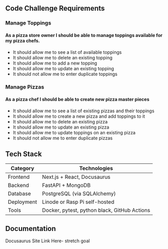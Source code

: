 ## Code Challenge Requirements

### Manage Toppings
#### As a pizza store owner I should be able to manage toppings available for my pizza chefs.

<ul>
  <li>It should allow me to see a list of available toppings</li>
  <li>It should allow me to delete an existing topping</li>
  <li>It should allow me to add a new topping</li>
  <li>It should allow me to update an existing topping</li>
  <li>It should not allow me to enter duplicate toppings</li>
</ul>

### Manage Pizzas
#### As a pizza chef I should be able to create new pizza master pieces

<ul>
  <li>It should allow me to see a list of existing pizzas and their toppings</li>
  <li>It should allow me to create a new pizza and add toppings to it</li>
  <li>It should allow me to delete an existing pizza</li>
  <li>It should allow me to update an existing pizza</li>
  <li>It should allow me to update toppings on an existing pizza</li>
  <li>It should not allow me to enter duplicate pizzas</li>
</ul>


## Tech Stack


| Category   | Technologies |
|------------|-------------|
| Frontend   | Next.js + React, Docusaurus |
| Backend    | FastAPI + MongoDB |
| Database   | PostgreSQL (via SQLAlchemy) |
| Deployment | Linode or Rasp Pi self-hosted |
| Tools      | Docker, pytest, python black, GitHub Actions |


## Documentation

Docusaurus Site Link Here- stretch goal
